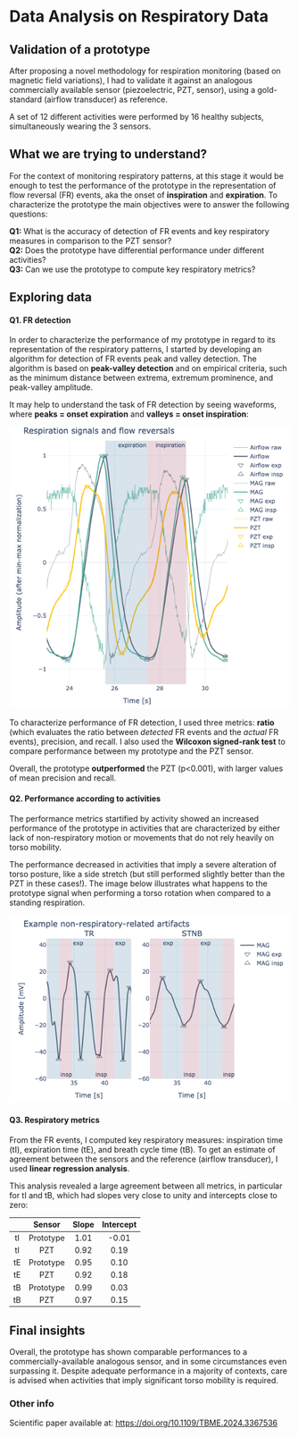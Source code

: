 # Data Analysis on Respiratory Data

## Validation of a prototype

After proposing a novel methodology for respiration monitoring (based on magnetic field variations), I had to validate it against an analogous commercially available sensor (piezoelectric, PZT, sensor), using a gold-standard (airflow transducer) as reference.

A set of 12 different activities were performed by 16 healthy subjects, simultaneously wearing the 3 sensors.

## What we are trying to understand?

For the context of monitoring respiratory patterns, at this stage it would be enough to test the performance of the prototype in the representation of flow reversal (FR) events, aka the onset of **inspiration** and **expiration**. To characterize the prototype the main objectives were to answer the following questions:

**Q1:** What is the accuracy of detection of FR events and key respiratory measures in comparison to the PZT sensor?  
 **Q2:** Does the prototype have differential performance under different activities?  
 **Q3:** Can we use the prototype to compute key respiratory metrics?

## Exploring data

#### Q1. FR detection

In order to characterize the performance of my prototype in regard to its representation of the respiratory patterns, I started by developing an algorithm for detection of FR events peak and valley detection. The algorithm is based on **peak-valley detection** and on empirical criteria, such as the minimum distance between extrema, extremum prominence, and peak-valley amplitude.

It may help to understand the task of FR detection by seeing waveforms, where **peaks = onset expiration** and **valleys = onset inspiration**:

![Waveforms](results/waveforms_inspiration_expiration.png)

To characterize performance of FR detection, I used three metrics: **ratio** (which evaluates the ratio between _detected_ FR events and the _actual_ FR events), precision, and recall. I also used the **Wilcoxon signed-rank test** to compare performance between my prototype and the PZT sensor.

Overall, the prototype **outperformed** the PZT (p<0.001), with larger values of mean precision and recall.

#### Q2. Performance according to activities

The performance metrics startified by activity showed an increased performance of the prototype in activities that are characterized by either lack of non-respiratory motion or movements that do not rely heavily on torso mobility.

The performance decreased in activities that imply a severe alteration of torso posture, like a side stretch (but still performed slightly better than the PZT in these cases!). The image below illustrates what happens to the prototype signal when performing a torso rotation when compared to a standing respiration.

![Torso rotation vs standing](results/STNB_vs_TR.png)

#### Q3. Respiratory metrics

From the FR events, I computed key respiratory measures: inspiration time (tI), expiration time (tE), and breath cycle time (tB). To get an estimate of agreement between the sensors and the reference (airflow transducer), I used **linear regression analysis**.

This analysis revealed a large agreement between all metrics, in particular for tI and tB, which had slopes very close to unity and intercepts close to zero:

|     |  Sensor   | Slope | Intercept |
| :-: | :-------: | :---: | :-------: |
| tI  | Prototype | 1.01  |   -0.01   |
| tI  |    PZT    | 0.92  |   0.19    |
| tE  | Prototype | 0.95  |   0.10    |
| tE  |    PZT    | 0.92  |   0.18    |
| tB  | Prototype | 0.99  |   0.03    |
| tB  |    PZT    | 0.97  |   0.15    |

## Final insights

Overall, the prototype has shown comparable performances to a commercially-available analogous sensor, and in some circumstances even surpassing it. Despite adequate performance in a majority of contexts, care is advised when activities that imply significant torso mobility is required.

### Other info

Scientific paper available at: https://doi.org/10.1109/TBME.2024.3367536
